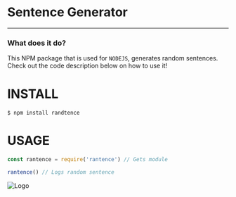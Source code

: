 # Sentence Generator
---

### **What does it do?**
This NPM package that is used for `NODEJS`, generates random sentences. Check out the code description below on how to use it! 

# INSTALL
```
$ npm install randtence
```

# USAGE
```js
const rantence = require('rantence') // Gets module

rantence() // Logs random sentence
```

![Logo](https://cdn.discordapp.com/attachments/743107684676534273/743626048171671683/Rnadomsneet.jpg)
